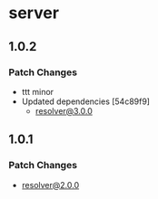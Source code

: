 # server

## 1.0.2

### Patch Changes

- ttt minor
- Updated dependencies [54c89f9]
  - resolver@3.0.0

## 1.0.1

### Patch Changes

- resolver@2.0.0
